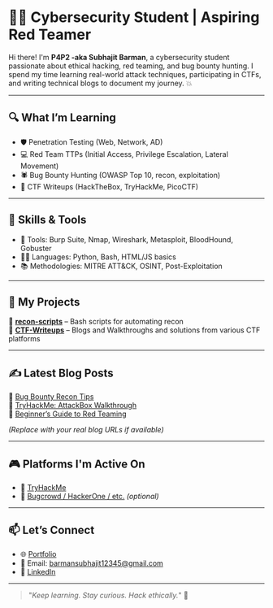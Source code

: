 # 🧑‍💻 Cybersecurity Student | Aspiring Red Teamer

Hi there! I'm **P4P2 -aka Subhajit Barman**, a cybersecurity student passionate about ethical hacking, red teaming, and bug bounty hunting. I spend my time learning real-world attack techniques, participating in CTFs, and writing technical blogs to document my journey. 💥

---

## 🔍 What I’m Learning

- 🛡️ Penetration Testing (Web, Network, AD)
- 💻 Red Team TTPs (Initial Access, Privilege Escalation, Lateral Movement)
- 🕷️ Bug Bounty Hunting (OWASP Top 10, recon, exploitation)
- 🎯 CTF Writeups (HackTheBox, TryHackMe, PicoCTF)

---

## 🧰 Skills & Tools

- 🔧 Tools: Burp Suite, Nmap, Wireshark, Metasploit, BloodHound, Gobuster
- 👨‍💻 Languages: Python, Bash, HTML/JS basics
- 📚 Methodologies: MITRE ATT&CK, OSINT, Post-Exploitation

---

## 🧪 My Projects

📌 **[recon-scripts]([https://github.com/P4P2/](https://github.com/p4p2/EyeSeeYou))** – Bash scripts for automating recon  
📌 **[CTF-Writeups](https://github.com/p4p2/p4p2.github.io)** – Blogs and Walkthroughs and solutions from various CTF platforms  
 

---

## ✍️ Latest Blog Posts

📖 [Bug Bounty Recon Tips](https://yourblog.com/bugbounty-recon)  
📖 [TryHackMe: AttackBox Walkthrough](https://yourblog.com/tryhackme-attackbox)  
📖 [Beginner’s Guide to Red Teaming](https://yourblog.com/red-team-guide)  

*(Replace with your real blog URLs if available)*

---

## 🎮 Platforms I'm Active On

- 🧠 [TryHackMe](https://tryhackme.com/p/P4P2)
- 🔎 [Bugcrowd / HackerOne / etc.](#) *(optional)*

---

## 📫 Let’s Connect

- 🌐 [Portfolio](https://p4p2.github.io/)
- 📧 Email: barmansubhajit12345@gmail.com
- 💼 [LinkedIn](https://linkedin.com/in/yourusername)

---

> "_Keep learning. Stay curious. Hack ethically._" 🔐
